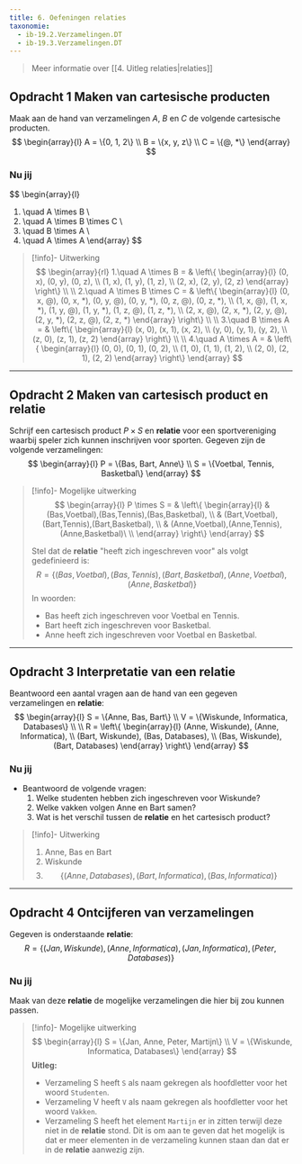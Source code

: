 ```yaml
---
title: 6. Oefeningen relaties
taxonomie:
  - ib-19.2.Verzamelingen.DT
  - ib-19.3.Verzamelingen.DT
---
```


> Meer informatie over [[4. Uitleg relaties|relaties]]

## Opdracht 1 Maken van cartesische producten
Maak aan de hand van verzamelingen $A$, $B$ en $C$ de volgende cartesische producten.
$$
\begin{array}{l}
A = \{0, 1, 2\} \\
B = \{x, y, z\} \\
C = \{@, *\}
\end{array}
$$

### Nu jij
$$
\begin{array}{l}
1. \quad A \times B \\
2. \quad A \times B \times C \\
3. \quad B \times A \\
4. \quad A \times A
\end{array}
$$

> [!info]- Uitwerking
> $$
> \begin{array}{rl}
> 1.\quad A \times B = & \left\{ \begin{array}{l}
> (0, x), (0, y), (0, z), \\
> (1, x), (1, y), (1, z), \\
> (2, x), (2, y), (2, z)
> \end{array} \right\} \\
> \\
> 2.\quad A \times B \times C = & \left\{ \begin{array}{l}
> (0, x, @), (0, x, *), (0, y, @), (0, y, *), (0, z, @), (0, z, *), \\
> (1, x, @), (1, x, *), (1, y, @), (1, y, *), (1, z, @), (1, z, *), \\
> (2, x, @), (2, x, *), (2, y, @), (2, y, *), (2, z, @), (2, z, *)
> \end{array} \right\} \\
> \\
> 3.\quad B \times A = & \left\{ \begin{array}{l}
> (x, 0), (x, 1), (x, 2), \\
> (y, 0), (y, 1), (y, 2), \\
> (z, 0), (z, 1), (z, 2)
> \end{array} \right\} \\
> \\
> 4.\quad A \times A = & \left\{ \begin{array}{l}
> (0, 0), (0, 1), (0, 2), \\
> (1, 0), (1, 1), (1, 2), \\
> (2, 0), (2, 1), (2, 2)
> \end{array} \right\}
> \end{array}
> $$

---

## Opdracht 2 Maken van cartesisch product en relatie
Schrijf een cartesisch product $P \times S$ en **relatie** voor een sportvereniging waarbij speler zich kunnen inschrijven voor sporten. Gegeven zijn de volgende verzamelingen:
$$
\begin{array}{l}
P = \{Bas, Bart, Anne\} \\
S = \{Voetbal, Tennis, Basketbal\}
\end{array}
$$

> [!info]- Mogelijke uitwerking
> $$
> \begin{array}{l}
> P \times S = & \left\{ \begin{array}{l}
> & (Bas,Voetbal),(Bas,Tennis),(Bas,Basketbal), \\
> & (Bart,Voetbal),(Bart,Tennis),(Bart,Basketbal), \\
> & (Anne,Voetbal),(Anne,Tennis),(Anne,Basketbal)\ \\
> \end{array} \right\}
> \end{array}
> $$
> 
> Stel dat de **relatie** "heeft zich ingeschreven voor" als volgt gedefinieerd is:
> $$ R=\{(Bas,Voetbal),(Bas,Tennis),(Bart,Basketbal),(Anne,Voetbal),(Anne,Basketbal)\} $$
> In woorden:
> - Bas heeft zich ingeschreven voor Voetbal en Tennis.
> - Bart heeft zich ingeschreven voor Basketbal.
> - Anne heeft zich ingeschreven voor Voetbal en Basketbal.

---

## Opdracht 3 Interpretatie van een relatie
Beantwoord een aantal vragen aan de hand van een gegeven verzamelingen en **relatie**:
$$
\begin{array}{l}
S = \{Anne, Bas, Bart\} \\
V = \{Wiskunde, Informatica, Databases\} \\
\\
R = \left\{ \begin{array}{l}
(Anne, Wiskunde), (Anne, Informatica), \\
(Bart, Wiskunde), (Bas, Databases), \\
(Bas, Wiskunde), (Bart, Databases)
\end{array} \right\}
\end{array}
$$

### Nu jij
- Beantwoord de volgende vragen:
    1. Welke studenten hebben zich ingeschreven voor Wiskunde?
    2. Welke vakken volgen Anne en Bart samen?
    3. Wat is het verschil tussen de **relatie** en het cartesisch product?

> [!info]- Uitwerking
> 1. Anne, Bas en Bart
> 2. Wiskunde
> 3. $$\{(Anne, Databases), (Bart, Informatica), (Bas, Informatica)\}$$

---

## Opdracht 4 Ontcijferen van verzamelingen
Gegeven is onderstaande **relatie**:
$$ R = \{(Jan,Wiskunde),(Anne,Informatica),(Jan,Informatica),(Peter,Databases)\} $$

### Nu jij
Maak van deze **relatie** de mogelijke verzamelingen die hier bij zou kunnen passen.

> [!info]- Mogelijke uitwerking
> $$
> \begin{array}{l}
> S = \{Jan, Anne, Peter, Martijn\} \\
> V = \{Wiskunde, Informatica, Databases\}
> \end{array}
> $$
> **Uitleg:**
> - Verzameling S heeft `S` als naam gekregen als hoofdletter voor het woord `Studenten`.
> - Verzameling V heeft `V` als naam gekregen als hoofdletter voor het woord `Vakken`.
> - Verzameling S heeft het element `Martijn` er in zitten terwijl deze niet in de **relatie** stond. Dit is om aan te geven dat het mogelijk is dat er meer elementen in de verzameling kunnen staan dan dat er in de **relatie** aanwezig zijn.
